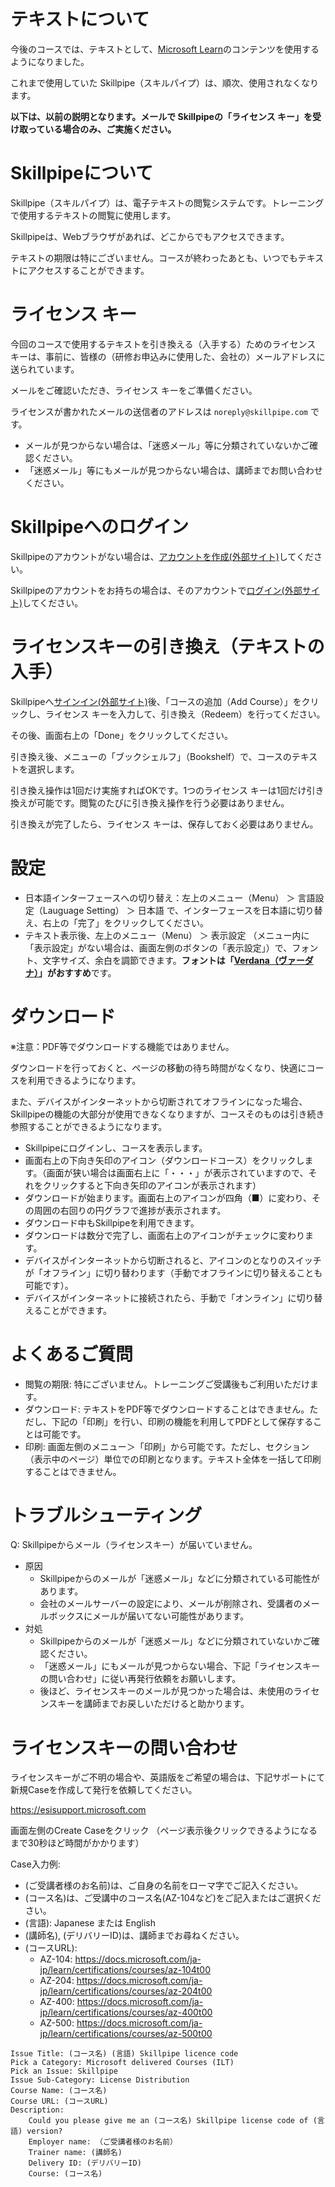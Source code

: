 # テキストについて

今後のコースでは、テキストとして、[Microsoft Learn](https://docs.microsoft.com/ja-jp/learn/)のコンテンツを使用するようになりました。

これまで使用していた Skillpipe（スキルパイプ）は、順次、使用されなくなります。

**以下は、以前の説明となります。メールで Skillpipeの「ライセンス キー」を受け取っている場合のみ、ご実施ください。**

# Skillpipeについて

Skillpipe（スキルパイプ）は、電子テキストの閲覧システムです。トレーニングで使用するテキストの閲覧に使用します。

Skillpipeは、Webブラウザがあれば、どこからでもアクセスできます。

テキストの期限は特にございません。コースが終わったあとも、いつでもテキストにアクセスすることができます。

# ライセンス キー

今回のコースで使用するテキストを引き換える（入手する）ためのライセンス キーは、事前に、皆様の（研修お申込みに使用した、会社の）メールアドレスに送られています。

メールをご確認いただき、ライセンス キーをご準備ください。

ライセンスが書かれたメールの送信者のアドレスは `noreply@skillpipe.com` です。

- メールが見つからない場合は、「迷惑メール」等に分類されていないかご確認ください。
- 「迷惑メール」等にもメールが見つからない場合は、講師までお問い合わせください。

# Skillpipeへのログイン

Skillpipeのアカウントがない場合は、[アカウントを作成(外部サイト)](https://www.skillpipe.com/#/account/registration)してください。

Skillpipeのアカウントをお持ちの場合は、そのアカウントで[ログイン(外部サイト)](https://www.skillpipe.com/#/account/login)してください。

# ライセンスキーの引き換え（テキストの入手）

Skillpipeへ[サインイン(外部サイト)](https://www.skillpipe.com/#/account/login)後、「コースの追加（Add Course）」をクリックし、ライセンス キーを入力して、引き換え（Redeem）を行ってください。

その後、画面右上の「Done」をクリックしてください。

引き換え後、メニューの「ブックシェルフ」（Bookshelf）で、コースのテキストを選択します。

引き換え操作は1回だけ実施すればOKです。1つのライセンス キーは1回だけ引き換えが可能です。閲覧のたびに引き換え操作を行う必要はありません。

引き換えが完了したら、ライセンス キーは、保存しておく必要はありません。

# 設定

- 日本語インターフェースへの切り替え：左上のメニュー（Menu） ＞ 言語設定（Lauguage Setting） ＞ 日本語 で、インターフェースを日本語に切り替え、右上の「完了」をクリックしてください。
- テキスト表示後、左上のメニュー（Menu） ＞ 表示設定 （メニュー内に「表示設定」がない場合は、画面左側のボタンの「表示設定」）で、フォント、文字サイズ、余白を調節できます。**フォントは「[Verdana（ヴァーダナ）](https://ja.wikipedia.org/wiki/Verdana)」がおすすめ**です。

# ダウンロード

※注意：PDF等でダウンロードする機能ではありません。

ダウンロードを行っておくと、ページの移動の待ち時間がなくなり、快適にコースを利用できるようになります。

また、デバイスがインターネットから切断されてオフラインになった場合、Skillpipeの機能の大部分が使用できなくなりますが、コースそのものは引き続き参照することができるようになります。

- Skillpipeにログインし、コースを表示します。
- 画面右上の下向き矢印のアイコン（ダウンロードコース）をクリックします。（画面が狭い場合は画面右上に「・・・」が表示されていますので、それをクリックすると下向き矢印のアイコンが表示されます）
- ダウンロードが始まります。画面右上のアイコンが四角（■）に変わり、その周囲の右回りの円グラフで進捗が表示されます。
- ダウンロード中もSkillpipeを利用できます。
- ダウンロードは数分で完了し、画面右上のアイコンがチェックに変わります。
- デバイスがインターネットから切断されると、アイコンのとなりのスイッチが「オフライン」に切り替わります（手動でオフラインに切り替えることも可能です）。
- デバイスがインターネットに接続されたら、手動で「オンライン」に切り替えることができます。

# よくあるご質問

- 閲覧の期限: 特にございません。トレーニングご受講後もご利用いただけます。
- ダウンロード: テキストをPDF等でダウンロードすることはできません。ただし、下記の「印刷」を行い、印刷の機能を利用してPDFとして保存することは可能です。
- 印刷: 画面左側のメニュー＞「印刷」から可能です。ただし、セクション（表示中のページ）単位での印刷となります。テキスト全体を一括して印刷することはできません。

# トラブルシューティング

Q: Skillpipeからメール（ライセンスキー）が届いていません。

- 原因
  - Skillpipeからのメールが「迷惑メール」などに分類されている可能性があります。
  - 会社のメールサーバーの設定により、メールが削除され、受講者のメールボックスにメールが届いてない可能性があります。
- 対処
  - Skillpipeからのメールが「迷惑メール」などに分類されていないかご確認ください。
  - 「迷惑メール」にもメールが見つからない場合、下記「ライセンスキーの問い合わせ」に従い再発行依頼をお願いします。
  - 後ほど、ライセンスキーのメールが見つかった場合は、未使用のライセンスキーを講師までお戻しいただけると助かります。

# ライセンスキーの問い合わせ

ライセンスキーがご不明の場合や、英語版をご希望の場合は、下記サポートにて新規Caseを作成して発行を依頼してください。

https://esisupport.microsoft.com

画面左側のCreate Caseをクリック
（ページ表示後クリックできるようになるまで30秒ほど時間がかかります）

Case入力例:

- (ご受講者様のお名前)は、ご自身の名前をローマ字でご記入ください。
- (コース名)は、ご受講中のコース名(AZ-104など)をご記入またはご選択ください。
- (言語): Japanese または English
- (講師名), (デリバリーID)は、講師までお尋ねください。
- (コースURL): 
  - AZ-104: https://docs.microsoft.com/ja-jp/learn/certifications/courses/az-104t00
  - AZ-204: https://docs.microsoft.com/ja-jp/learn/certifications/courses/az-204t00
  - AZ-400: https://docs.microsoft.com/ja-jp/learn/certifications/courses/az-400t00
  - AZ-500: https://docs.microsoft.com/ja-jp/learn/certifications/courses/az-500t00

```
Issue Title: (コース名) (言語) Skillpipe licence code
Pick a Category: Microsoft delivered Courses (ILT)
Pick an Issue: Skillpipe
Issue Sub-Category: License Distribution
Course Name: (コース名) 
Course URL: (コースURL)
Description: 
    Could you please give me an (コース名) Skillpipe license code of (言語) version?
    Employer name: （ご受講者様のお名前）
    Trainer name: (講師名)
    Delivery ID: (デリバリーID)
    Course: (コース名)
```